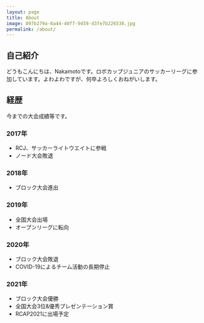 ```yaml
---
layout: page
title: About
image: 897b279a-6a44-40f7-9459-d3fe7b226536.jpg
permalink: /about/
---
```

## 自己紹介
どうもこんにちは、Nakamotoです。ロボカップジュニアのサッカーリーグに参加しています。よわよわですが、何卒よろしくおねがいします。

## 経歴
今までの大会成績等です。

### 2017年
- RCJ、サッカーライトウエイトに参戦
- ノード大会敗退

### 2018年
- ブロック大会進出

### 2019年
- 全国大会出場
- オープンリーグに転向

### 2020年
- ブロック大会敗退
- COVID-19によるチーム活動の長期停止

### 2021年
- ブロック大会優勝
- 全国大会3位&優秀プレゼンテーション賞
- RCAP2021に出場予定
